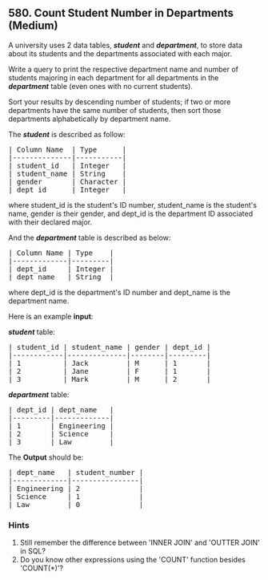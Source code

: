 <!--|This file generated by command(leetcode description); DO NOT EDIT.    |-->
<!--+----------------------------------------------------------------------+-->
<!--|@author    Openset <openset.wang@gmail.com>                           |-->
<!--|@link      https://github.com/openset                                 |-->
<!--|@home      https://github.com/openset/leetcode                        |-->
<!--+----------------------------------------------------------------------+-->

## 580. Count Student Number in Departments (Medium)

<p>A university uses 2 data tables, <b><i>student</b></i> and <b><i>department</b></i>, to store data about its students and the departments associated with each major. </p>

<p>Write a query to print the respective department name and number of students majoring in each department for all departments in the <b><i>department</b></i> table (even ones with no current students).</p>

<p>Sort your results by descending number of students; if two or more departments have the same number of students, then sort those departments alphabetically by department name.</p>

<p>The <b><i>student</b></i> is described as follow:</p>

<pre>
| Column Name  | Type      |
|--------------|-----------|
| student_id   | Integer   |
| student_name | String    |
| gender       | Character |
| dept_id      | Integer   |
</pre>

<p>where student_id is the student's ID number, student_name is the student's name, gender is their gender, and dept_id is the department ID associated with their declared major.</p>

<p>And the <b><i>department</b></i> table is described as below:</p>
<pre>
| Column Name | Type    |
|-------------|---------|
| dept_id     | Integer |
| dept_name   | String  |
</pre>

<p>where dept_id is the department's ID number and dept_name is the department name.</p>

<p>Here is an example <b>input</b>:</br>

<b><i>student</b></i> table:</p>

<pre>
| student_id | student_name | gender | dept_id |
|------------|--------------|--------|---------|
| 1          | Jack         | M      | 1       |
| 2          | Jane         | F      | 1       |
| 3          | Mark         | M      | 2       |
</pre>

<p><b><i>department</b></i> table:</p>
<pre>
| dept_id | dept_name   |
|---------|-------------|
| 1       | Engineering |
| 2       | Science     |
| 3       | Law         |
</pre>

<p>The <b>Output</b> should be:</p>
<pre>
| dept_name   | student_number |
|-------------|----------------|
| Engineering | 2              |
| Science     | 1              |
| Law         | 0              |
</pre>

### Hints
  1. Still remember the difference between 'INNER JOIN' and 'OUTTER JOIN' in SQL?
  1. Do you know other expressions using the 'COUNT' function besides 'COUNT(*)'?
